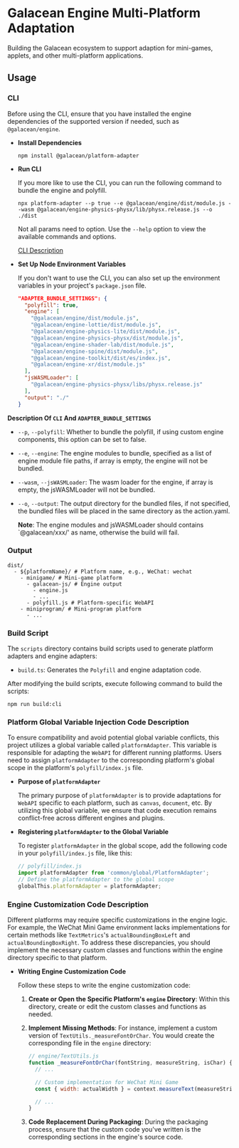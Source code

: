 # Galacean Engine Multi-Platform Adaptation

Building the Galacean ecosystem to support adaption for mini-games, applets, and other multi-platform applications.

## Usage

### CLI
Before using the CLI, ensure that you have installed the engine dependencies of the supported version if needed, such as `@galacean/engine`.

- **Install Dependencies**
  ```shell
  npm install @galacean/platform-adapter
  ```

- **Run CLI**

  If you more like to use the CLI, you can run the following command to bundle the engine and polyfill.

  ```shell
  npx platform-adapter --p true --e @galacean/engine/dist/module.js --wasm @galacean/engine-physics-physx/lib/physx.release.js --o ./dist
  ```

  Not all params need to option. Use the `--help` option to view the available commands and options.

  [CLI Description](#CLI)

- **Set Up Node Environment Variables**

  If you don't want to use the CLI, you can also set up the environment variables in your project's `package.json` file.
  ``` json
  "ADAPTER_BUNDLE_SETTINGS": {
    "polyfill": true,
    "engine": [
      "@galacean/engine/dist/module.js",
      "@galacean/engine-lottie/dist/module.js",
      "@galacean/engine-physics-lite/dist/module.js",
      "@galacean/engine-physics-physx/dist/module.js",
      "@galacean/engine-shader-lab/dist/module.js",
      "@galacean/engine-spine/dist/module.js",
      "@galacean/engine-toolkit/dist/es/index.js",
      "@galacean/engine-xr/dist/module.js"
    ],
    "jsWASMLoader": [
      "@galacean/engine-physics-physx/libs/physx.release.js"
    ],
    "output": "./"
  }
  ```

<a id="CLI"></a>
**Description Of `CLI` And `ADAPTER_BUNDLE_SETTINGS`**
  - `--p`, `--polyfill`: Whether to bundle the polyfill, if using custom engine components, this option can be set to false.
  - `--e`, `--engine`: The engine modules to bundle, specified as a list of engine module file paths, if array is empty, the engine will not be bundled.
  - `--wasm`, `--jsWASMLoader`: The wasm loader for the engine, if array is empty, the jsWASMLoader will not be bundled.
  - `--o`, `--output`: The output directory for the bundled files, if not specified, the bundled files will be placed in the same directory as the action.yaml.

    **Note**: The engine modules and jsWASMLoader should contains `@galacean/xxx/' as name, otherwise the build will fail.

### Output
```shell
dist/
  - ${platformName}/ # Platform name, e.g., WeChat: wechat
    - minigame/ # Mini-game platform
      - galacean-js/ # Engine output
        - engine.js
        - ...
      - polyfill.js # Platform-specific WebAPI
    - miniprogram/ # Mini-program platform
      - ...
```

### Build Script

The `scripts` directory contains build scripts used to generate platform adapters and engine adapters:
  - `build.ts`: Generates the `Polyfill` and engine adaptation code.

After modifying the build scripts, execute following command to build the scripts:
```shell
npm run build:cli
```

### Platform Global Variable Injection Code Description

To ensure compatibility and avoid potential global variable conflicts, this project utilizes a global variable called `platformAdapter`. This variable is responsible for adapting the `WebAPI` for different running platforms. Users need to assign `platformAdapter` to the corresponding platform's global scope in the platform's `polyfill/index.js` file.

- **Purpose of `platformAdapter`**

  The primary purpose of `platformAdapter` is to provide adaptations for `WebAPI` specific to each platform, such as `canvas`, `document`, etc. By utilizing this global variable, we ensure that code execution remains conflict-free across different engines and plugins.

- **Registering `platformAdapter` to the Global Variable**

  To register `platformAdapter` in the global scope, add the following code in your `polyfill/index.js` file, like this:

  ```javascript
  // polyfill/index.js
  import platformAdapter from 'common/global/PlatformAdapter';
  // Define the platformAdapter to the global scope
  globalThis.platformAdapter = platformAdapter;

### Engine Customization Code Description

Different platforms may require specific customizations in the engine logic. For example, the WeChat Mini Game environment lacks implementations for certain methods like `TextMetrics`'s `actualBoundingBoxLeft` and `actualBoundingBoxRight`. To address these discrepancies, you should implement the necessary custom classes and functions within the engine directory specific to that platform.

- **Writing Engine Customization Code**

  Follow these steps to write the engine customization code:

  1. **Create or Open the Specific Platform's `engine` Directory**: Within this directory, create or edit the custom classes and functions as needed.

  2. **Implement Missing Methods**: For instance, implement a custom version of `TextUtils._measureFontOrChar`. You would create the corresponding file in the `engine` directory:

      ```javascript
      // engine/TextUtils.js
      function _measureFontOrChar(fontString, measureString, isChar) {
        // ...

        // Custom implementation for WeChat Mini Game
        const { width: actualWidth } = context.measureText(measureString);

        // ...
      }
      ```

  3. **Code Replacement During Packaging**: During the packaging process, ensure that the custom code you've written is the corresponding sections in the engine's source code.
